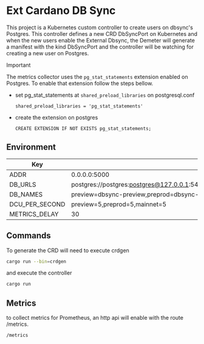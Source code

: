 # Ext Cardano DB Sync

This project is a Kubernetes custom controller to create users on dbsync's Postgres. This controller defines a new CRD DbSyncPort on Kubernetes and when the new users enable the External Dbsync, the Demeter will generate a manifest with the kind DbSyncPort and the controller will be watching for creating a new user on Postgres.

> [!IMPORTANT]  
> The metrics collector uses the `pg_stat_statements` extension enabled on Postgres. To enable that extension follow the steps bellow.

- set pg_stat_statements at `shared_preload_libraries` on postgresql.conf
  ```
  shared_preload_libraries = 'pg_stat_statements'
  ```
- create the extension on postgres
  ```
  CREATE EXTENSION IF NOT EXISTS pg_stat_statements;
  ```

## Environment

| Key            | Value                                                                                   |
| -------------- | --------------------------------------------------------------------------------------- |
| ADDR           | 0.0.0.0:5000                                                                            |
| DB_URLS        | postgres://postgres:postgres@127.0.0.1:5432,postgres://postgres:postgres@127.0.0.1:5433 |
| DB_NAMES       | preview=dbsync-preview,preprod=dbsync-preprod,mainnet=dbsync-mainnet                    |
| DCU_PER_SECOND | preview=5,preprod=5,mainnet=5                                                           |
| METRICS_DELAY  | 30                                                                                      |


## Commands

To generate the CRD will need to execute crdgen

```bash
cargo run --bin=crdgen
```

and execute the controller

```bash
cargo run
```

## Metrics

to collect metrics for Prometheus, an http api will enable with the route /metrics.

```
/metrics
```
